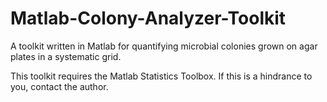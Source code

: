 Matlab-Colony-Analyzer-Toolkit
==============================

A toolkit written in Matlab for quantifying microbial colonies grown on agar plates in a systematic grid.

This toolkit requires the Matlab Statistics Toolbox. If this is a hindrance to you, contact the author.
